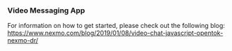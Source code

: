 ### Video Messaging App

For information on how to get started, please check out the following blog: https://www.nexmo.com/blog/2019/01/08/video-chat-javascript-opentok-nexmo-dr/